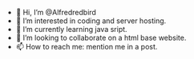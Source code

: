 - 👋 Hi, I’m @Alfredredbird
- 👀 I’m interested in coding and server hosting.
- 🌱 I’m currently learning java sript.
- 💞️ I’m looking to collaborate on a html base website.
- 📫 How to reach me: mention me in a post. 

<!---
Alfredredbird/Alfredredbird is a ✨ special ✨ repository because its `README.md` (this file) appears on your GitHub profile.
You can click the Preview link to take a look at your changes.
--->
